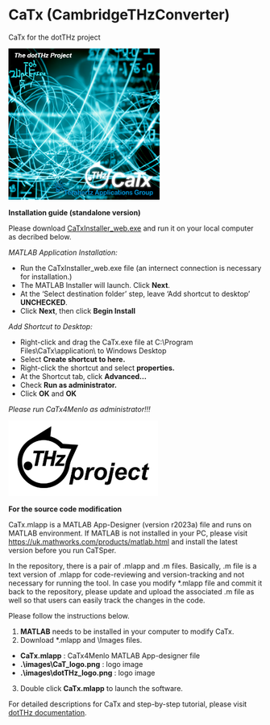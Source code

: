 # CaTx (CambridgeTHzConverter)
CaTx for the dotTHz project

   <img src="/Images/CaTx_splash.png" height ="300">

**Installation guide (standalone version)**

Please download [CaTxInstaller_web.exe](CaTxInstaller_web.exe) and run it on your local computer as decribed below. 

*MATLAB Application Installation:*
 -	Run the CaTxInstaller_web.exe file (an internect connection is necessary for installation.)
 -	The MATLAB Installer will launch. Click **Next**.
 -	At the ‘Select destination folder’ step, leave ‘Add shortcut to desktop’ **UNCHECKED**.
 -	Click **Next**, then click **Begin Install**

 *Add Shortcut to Desktop:*
 -	Right-click and drag the CaTx.exe file at C:\Program Files\CaTx\application\ to Windows Desktop
 -	Select **Create shortcut to here.**
 -	Right-click the shortcut and select **properties.**
 -	At the Shortcut tab, click **Advanced…**
 -	Check **Run as administrator.**
 -	Click **OK** and **OK**

 *Please run CaTx4Menlo as administrator!!!*

 <img src="/Images/dotTHzProject_logo.png" height ="150">

**For the source code modification**

CaTx.mlapp is a MATLAB App-Designer (version r2023a) file and runs on MATLAB environment. If MATLAB is not installed in your PC, please visit https://uk.mathworks.com/products/matlab.html and install the latest version before you run CaTSper. 

In the repository, there is a pair of .mlapp and .m files. Basically, .m file is a text version of .mlapp for code-reviewing and version-tracking and not necessary for running the tool. In case you modify *.mlapp file and commit it back to the repository, please update and upload the associated .m file as well so that users can easily track the changes in the code.

Please follow the instructions below.
1. **MATLAB** needs to be installed in your computer to modify CaTx.
2. Download *.mlapp and \Images files.
 - **CaTx.mlapp** : CaTx4Menlo MATLAB App-designer file
 - **.\images\CaT_logo.png** : logo image
 - **.\images\dotTHz_logo.png** : logo image
3. Double click **CaTx.mlapp** to launch the software.

For detailed descriptions for CaTx and step-by-step tutorial, please visit [dotTHz documentation](https://github.com/dotTHzTAG/Documentation).
